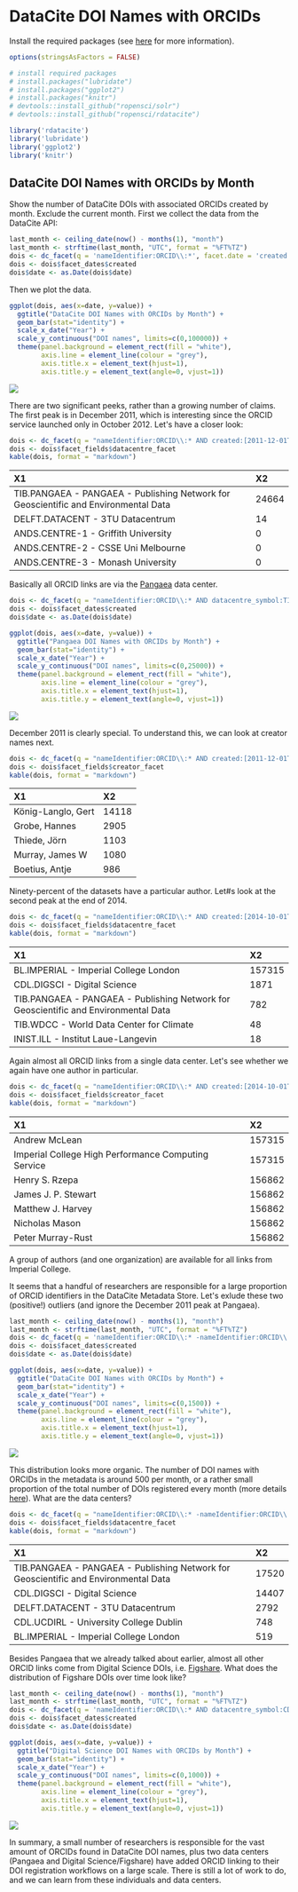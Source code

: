 # DataCite DOI Names with ORCIDs



Install the required packages (see [here](https://github.com/ropensci/rdatacite) for more information).


```r
options(stringsAsFactors = FALSE)

# install required packages
# install.packages("lubridate")
# install.packages("ggplot2")
# install.packages("knitr")
# devtools::install_github("ropensci/solr")
# devtools::install_github("ropensci/rdatacite")

library('rdatacite')
library('lubridate')
library('ggplot2')
library('knitr')
```

## DataCite DOI Names with ORCIDs by Month

Show the number of DataCite DOIs with associated ORCIDs created by month. Exclude the current month. First we collect the data from the DataCite API:


```r
last_month <- ceiling_date(now() - months(1), "month")
last_month <- strftime(last_month, "UTC", format = "%FT%TZ")
dois <- dc_facet(q = 'nameIdentifier:ORCID\\:*', facet.date = 'created', facet.date.start = "2011-01-01T00:00:00Z", facet.date.end = last_month, facet.date.gap = "+1MONTH")
dois <- dois$facet_dates$created
dois$date <- as.Date(dois$date)
```

Then we plot the data.


```r
ggplot(dois, aes(x=date, y=value)) +
  ggtitle("DataCite DOI Names with ORCIDs by Month") +
  geom_bar(stat="identity") +
  scale_x_date("Year") +
  scale_y_continuous("DOI names", limits=c(0,100000)) +
  theme(panel.background = element_rect(fill = "white"),
        axis.line = element_line(colour = "grey"),
        axis.title.x = element_text(hjust=1),
        axis.title.y = element_text(angle=0, vjust=1))
```

![](figure/unnamed-chunk-3-1.png) 

There are two significant peeks, rather than a growing number of claims. The first peak is in December 2011, which is interesting since the ORCID service launched only in October 2012. Let's have a closer look:


```r
dois <- dc_facet(q = "nameIdentifier:ORCID\\:* AND created:[2011-12-01T00:00:00Z TO 2011-12-31T23:59:59Z]",facet.field = 'datacentre_facet', facet.sort = 'count', facet.limit = 5)
dois <- dois$facet_fields$datacentre_facet
kable(dois, format = "markdown")
```



|X1                                                                                  |X2    |
|:-----------------------------------------------------------------------------------|:-----|
|TIB.PANGAEA - PANGAEA - Publishing Network for Geoscientific and Environmental Data |24664 |
|DELFT.DATACENT - 3TU Datacentrum                                                    |14    |
|ANDS.CENTRE-1 - Griffith University                                                 |0     |
|ANDS.CENTRE-2 - CSSE Uni Melbourne                                                  |0     |
|ANDS.CENTRE-3 - Monash University                                                   |0     |

Basically all ORCID links are via the [Pangaea](http://pangaea.de/) data center.


```r
dois <- dc_facet(q = "nameIdentifier:ORCID\\:* AND datacentre_symbol:TIB.PANGAEA", facet.date = 'created', facet.date.start = "2011-01-01T00:00:00Z", facet.date.end = last_month, facet.date.gap = "+1MONTH")
dois <- dois$facet_dates$created
dois$date <- as.Date(dois$date)
```


```r
ggplot(dois, aes(x=date, y=value)) +
  ggtitle("Pangaea DOI Names with ORCIDs by Month") +
  geom_bar(stat="identity") +
  scale_x_date("Year") +
  scale_y_continuous("DOI names", limits=c(0,25000)) +
  theme(panel.background = element_rect(fill = "white"),
        axis.line = element_line(colour = "grey"),
        axis.title.x = element_text(hjust=1),
        axis.title.y = element_text(angle=0, vjust=1))
```

![](figure/unnamed-chunk-6-1.png) 

December 2011 is clearly special. To understand this, we can look at creator names next.


```r
dois <- dc_facet(q = "nameIdentifier:ORCID\\:* AND created:[2011-12-01T00:00:00Z TO 2011-12-31T23:59:59Z] AND datacentre_symbol:TIB.PANGAEA",facet.field = 'creator_facet', facet.sort = 'count', facet.limit = 5)
dois <- dois$facet_fields$creator_facet
kable(dois, format = "markdown")
```



|X1                 |X2    |
|:------------------|:-----|
|König-Langlo, Gert |14118 |
|Grobe, Hannes      |2905  |
|Thiede, Jörn       |1103  |
|Murray, James W    |1080  |
|Boetius, Antje     |986   |

Ninety-percent of the datasets have a particular author. Let#s look at the second peak at the end of 2014.


```r
dois <- dc_facet(q = "nameIdentifier:ORCID\\:* AND created:[2014-10-01T00:00:00Z TO 2015-01-31T23:59:59Z]",facet.field = 'datacentre_facet', facet.sort = 'count', facet.limit = 5)
dois <- dois$facet_fields$datacentre_facet
kable(dois, format = "markdown")
```



|X1                                                                                  |X2     |
|:-----------------------------------------------------------------------------------|:------|
|BL.IMPERIAL - Imperial College London                                               |157315 |
|CDL.DIGSCI - Digital Science                                                        |1871   |
|TIB.PANGAEA - PANGAEA - Publishing Network for Geoscientific and Environmental Data |782    |
|TIB.WDCC - World Data Center for Climate                                            |48     |
|INIST.ILL - Institut Laue-Langevin                                                  |18     |

Again almost all ORCID links from a single data center. Let's see whether we again have one author in particular.


```r
dois <- dc_facet(q = "nameIdentifier:ORCID\\:* AND created:[2014-10-01T00:00:00Z TO 2015-01-31T23:59:59Z] AND datacentre_symbol:BL.IMPERIAL",facet.field = 'creator_facet', facet.sort = 'count', facet.limit = 7)
dois <- dois$facet_fields$creator_facet
kable(dois, format = "markdown")
```



|X1                                                  |X2     |
|:---------------------------------------------------|:------|
|Andrew McLean                                       |157315 |
|Imperial College High Performance Computing Service |157315 |
|Henry S. Rzepa                                      |156862 |
|James J. P. Stewart                                 |156862 |
|Matthew J. Harvey                                   |156862 |
|Nicholas Mason                                      |156862 |
|Peter Murray-Rust                                   |156862 |

A group of authors (and one organization) are available for all links from Imperial College.

It seems that a handful of researchers are responsible for a large proportion of ORCID identifiers in the DataCite Metadata Store. Let's exlude these two (positive!) outliers (and ignore the December 2011 peak at Pangaea).


```r
last_month <- ceiling_date(now() - months(1), "month")
last_month <- strftime(last_month, "UTC", format = "%FT%TZ")
dois <- dc_facet(q = 'nameIdentifier:ORCID\\:* -nameIdentifier:ORCID\\:0000-0002-8635-8390 -nameIdentifier:ORCID\\:0000-0002-6100-4107', facet.date = 'created', facet.date.start = "2011-01-01T00:00:00Z", facet.date.end = last_month, facet.date.gap = "+1MONTH")
dois <- dois$facet_dates$created
dois$date <- as.Date(dois$date)
```


```r
ggplot(dois, aes(x=date, y=value)) +
  ggtitle("DataCite DOI Names with ORCIDs by Month") +
  geom_bar(stat="identity") +
  scale_x_date("Year") +
  scale_y_continuous("DOI names", limits=c(0,1500)) +
  theme(panel.background = element_rect(fill = "white"),
        axis.line = element_line(colour = "grey"),
        axis.title.x = element_text(hjust=1),
        axis.title.y = element_text(angle=0, vjust=1))
```

![](figure/unnamed-chunk-11-1.png) 

This distribution looks more organic. The number of DOI names with ORCIDs in the metadata is around 500 per month, or a rather small proportion of the total number of DOIs registered every month (more details [here](../overview.md)). What are the data centers?


```r
dois <- dc_facet(q = "nameIdentifier:ORCID\\:* -nameIdentifier:ORCID\\:0000-0002-8635-8390 -nameIdentifier:ORCID\\:0000-0002-6100-4107",facet.field = 'datacentre_facet', facet.sort = 'count', facet.limit = 5)
dois <- dois$facet_fields$datacentre_facet
kable(dois, format = "markdown")
```



|X1                                                                                  |X2    |
|:-----------------------------------------------------------------------------------|:-----|
|TIB.PANGAEA - PANGAEA - Publishing Network for Geoscientific and Environmental Data |17520 |
|CDL.DIGSCI - Digital Science                                                        |14407 |
|DELFT.DATACENT - 3TU Datacentrum                                                    |2792  |
|CDL.UCDIRL - University College Dublin                                              |748   |
|BL.IMPERIAL - Imperial College London                                               |519   |

Besides Pangaea that we already talked about earlier, almost all other ORCID links come from Digital Science DOIs, i.e. [Figshare](http://figshare.com/). What does the distribution of Figshare DOIs over time look like?


```r
last_month <- ceiling_date(now() - months(1), "month")
last_month <- strftime(last_month, "UTC", format = "%FT%TZ")
dois <- dc_facet(q = 'nameIdentifier:ORCID\\:* AND datacentre_symbol:CDL.DIGSCI -nameIdentifier:ORCID\\:0000-0002-8635-8390 -nameIdentifier:ORCID\\:0000-0002-6100-4107', facet.date = 'created', facet.date.start = "2011-01-01T00:00:00Z", facet.date.end = last_month, facet.date.gap = "+1MONTH")
dois <- dois$facet_dates$created
dois$date <- as.Date(dois$date)
```


```r
ggplot(dois, aes(x=date, y=value)) +
  ggtitle("Digital Science DOI Names with ORCIDs by Month") +
  geom_bar(stat="identity") +
  scale_x_date("Year") +
  scale_y_continuous("DOI names", limits=c(0,1000)) +
  theme(panel.background = element_rect(fill = "white"),
        axis.line = element_line(colour = "grey"),
        axis.title.x = element_text(hjust=1),
        axis.title.y = element_text(angle=0, vjust=1))
```

![](figure/unnamed-chunk-14-1.png) 

In summary, a small number of researchers is responsible for the vast amount of ORCIDs found in DataCite DOI names, plus two data centers (Pangaea and Digital Science/Figshare) have added ORCID linking to their DOI registration workflows on a large scale. There is still a lot of work to do, and we can learn from these individuals and data centers.
